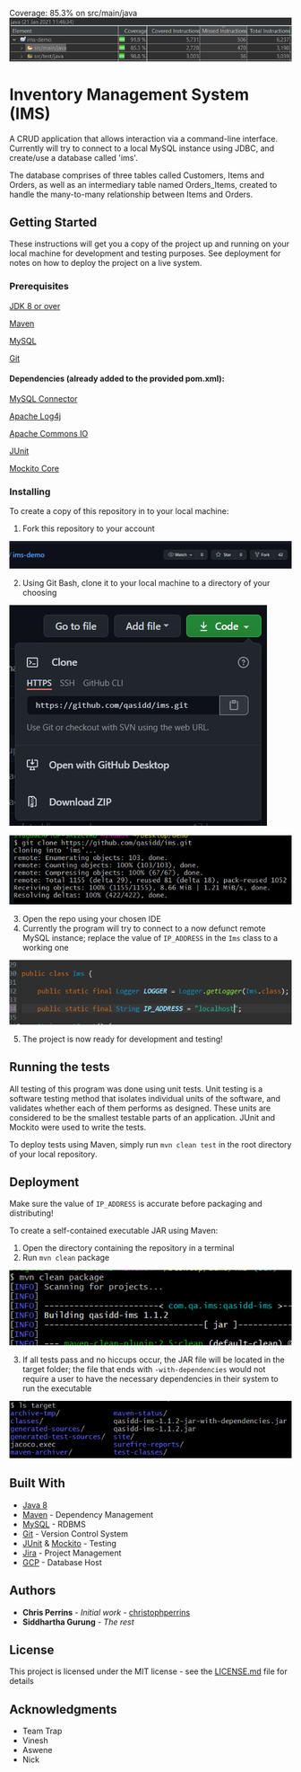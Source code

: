 Coverage: 85.3% on src/main/java
![Alt](readme-img/1.png)

# Inventory Management System (IMS)

A CRUD application that allows interaction via a command-line interface. Currently will try to connect to a local MySQL instance using JDBC, and create/use a database called 'ims'.

The database comprises of three tables called Customers, Items and Orders, as well as an intermediary table named Orders_Items, created to handle the many-to-many relationship between Items and Orders.

## Getting Started

These instructions will get you a copy of the project up and running on your local machine for development and testing purposes. See deployment for notes on how to deploy the project on a live system.

### Prerequisites

[JDK 8 or over](https://www.oracle.com/java/technologies/javase-jre8-downloads.html)

[Maven](http://maven.apache.org/download.cgi)

[MySQL](https://dev.mysql.com/downloads/mysql/5.7.html)

[Git](https://git-scm.com/downloads)

#### Dependencies (already added to the provided pom.xml):

[MySQL Connector](https://mvnrepository.com/artifact/mysql/mysql-connector-java)

[Apache Log4j](https://mvnrepository.com/artifact/log4j/log4j)

[Apache Commons IO](https://mvnrepository.com/artifact/commons-io/commons-io)

[JUnit](https://mvnrepository.com/artifact/junit/junit)

[Mockito Core](https://mvnrepository.com/artifact/org.mockito/mockito-core)


### Installing

To create a copy of this repository in to your local machine:

1. Fork this repository to your account

![alt](readme-img/2.png)

2. Using Git Bash, clone it to your local machine to a directory of your choosing

![alt text](readme-img/3.png)

![alt text](readme-img/4.png)

3. Open the repo using your chosen IDE
4. Currently the program will try to connect to a now defunct remote MySQL instance; replace the value of `IP_ADDRESS` in the `Ims` class to a working one

![alt text](readme-img/5.png)

5. The project is now ready for development and testing!

## Running the tests

All testing of this program was done using unit tests. Unit testing is a software testing method that isolates individual units of the software, and validates whether each of them performs as designed. These units are considered to be the smallest testable parts of an application. JUnit and Mockito were used to write the tests.

To deploy tests using Maven, simply run `mvn clean test` in the root directory of your local repository.

## Deployment

Make sure the value of `IP_ADDRESS` is accurate before packaging and distributing!

To create a self-contained executable JAR using Maven:

1. Open the directory containing the repository in a terminal
2. Run `mvn clean` package

![alt text](readme-img/6.png)

3. If all tests pass and no hiccups occur, the JAR file will be located in the target folder; the file that ends with `-with-dependencies` would not require a user to have the necessary dependencies in their system to run the executable

![alt text](readme-img/7.png)

## Built With

* [Java 8](https://www.oracle.com/java/)
* [Maven](https://maven.apache.org/) - Dependency Management
* [MySQL](https://www.mysql.com/) - RDBMS
* [Git](https://git-scm.com/) - Version Control System
* [JUnit](https://junit.org/junit4/) & [Mockito](https://site.mockito.org/) - Testing
* [Jira](https://www.atlassian.com/software/jira) - Project Management
* [GCP](https://cloud.google.com/) - Database Host

## Authors

* **Chris Perrins** - *Initial work* - [christophperrins](https://github.com/christophperrins)
* **Siddhartha Gurung** - *The rest*

## License

This project is licensed under the MIT license - see the [LICENSE.md](LICENSE.md) file for details 

## Acknowledgments

* Team Trap
* Vinesh
* Aswene
* Nick
